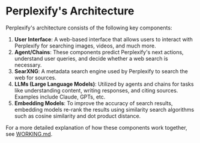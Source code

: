 # Perplexify's Architecture

Perplexify's architecture consists of the following key components:

1. **User Interface**: A web-based interface that allows users to interact with Perplexify for searching images, videos, and much more.
2. **Agent/Chains**: These components predict Perplexify's next actions, understand user queries, and decide whether a web search is necessary.
3. **SearXNG**: A metadata search engine used by Perplexify to search the web for sources.
4. **LLMs (Large Language Models)**: Utilized by agents and chains for tasks like understanding content, writing responses, and citing sources. Examples include Claude, GPTs, etc.
5. **Embedding Models**: To improve the accuracy of search results, embedding models re-rank the results using similarity search algorithms such as cosine similarity and dot product distance.

For a more detailed explanation of how these components work together, see [WORKING.md](https://github.com/Kamran1819G/Perplexify/tree/master/docs/architecture/WORKING.md).
